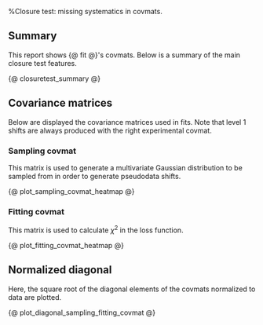 %Closure test: missing systematics in covmats.

Summary
-------

This report shows {@ fit @}'s covmats.
Below is a summary of the main closure test features.

{@ closuretest_summary @}

Covariance matrices
-------------------

Below are displayed the covariance matrices used in fits. Note that level 1 shifts are always produced with the right experimental covmat.

### Sampling covmat

This matrix is used to generate a multivariate Gaussian distribution to be sampled from in order to generate pseudodata shifts.

{@ plot_sampling_covmat_heatmap @}

### Fitting covmat

This matrix is used to calculate $\chi^2$ in the loss function.

{@ plot_fitting_covmat_heatmap @}

Normalized diagonal
-------------------

Here, the square root of the diagonal elements of the covmats normalized to data are plotted.

{@ plot_diagonal_sampling_fitting_covmat @}